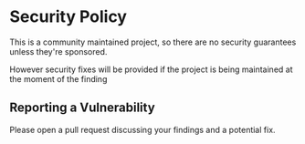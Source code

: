 # Security Policy

This is a community maintained project, so there are no security guarantees unless they're sponsored.

However security fixes will be provided if the project is being maintained at the moment of the finding

## Reporting a Vulnerability

Please open a pull request discussing your findings and a potential fix.
